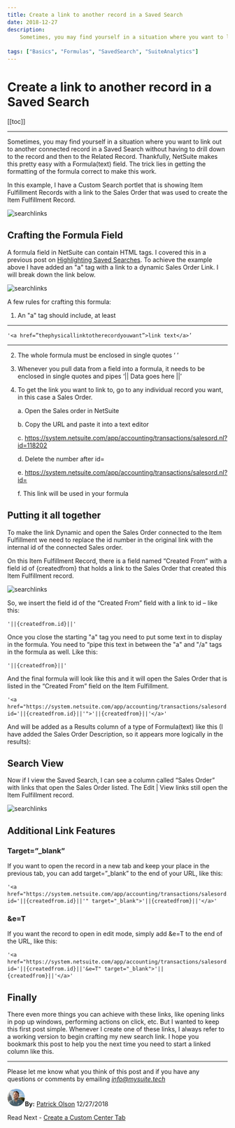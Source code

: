 ```yaml
---
title: Create a link to another record in a Saved Search
date: 2018-12-27
description:
    Sometimes, you may find yourself in a situation where you want to link out to another connected record in a Saved Search without having to drill down to the record and then to the Related Record. Thankfully, NetSuite makes this pretty easy with a Formula(text) field. The trick lies in getting the formatting of the formula correct to make this work.

tags: ["Basics", "Formulas", "SavedSearch", "SuiteAnalytics"]
---
```


# Create a link to another record in a Saved Search

[[toc]]

---

Sometimes, you may find yourself in a situation where you want to link out to another connected record in a Saved Search without having to drill down to the record and then to the Related Record. Thankfully, NetSuite makes this pretty easy with a Formula(text) field. The trick lies in getting the formatting of the formula correct to make this work.

In this example, I have a Custom Search portlet that is showing Item Fulfillment Records with a link to the Sales Order that was used to create the Item Fulfillment Record.

![searchlinks](https://i.imgur.com/lOulJ0v.png "Saved Search Results")
 

## Crafting the Formula Field

A formula field in NetSuite can contain HTML tags. I covered this in a previous post on [Highlighting Saved Searches](https://mysuite.tech/blog/post2.html). To achieve the example above I have added an "a" tag with a link to a dynamic Sales Order Link. I will break down the link below. 

![searchlinks](https://i.imgur.com/0ZqraCT.png "Saved Search Results")

A few rules for crafting this formula:

1.	An "a" tag should include, at least 

---

    '<a href=”thephysicallinktotherecordyouwant”>link text</a>’

---

2.	The whole formula must be enclosed in single quotes ‘    ’
3.	Whenever you pull data from a field into a formula, it needs to be enclosed in single quotes and pipes ‘|| Data goes here ||’
4.	To get the link you want to link to, go to any individual record you want, in this case a Sales Order.
    
    a.	Open the Sales order in NetSuite
    
    b.	Copy the URL and paste it into a text editor
    
    c.	https://system.netsuite.com/app/accounting/transactions/salesord.nl?id=118202
    
    d.	Delete the number after id=
    
    e.	https://system.netsuite.com/app/accounting/transactions/salesord.nl?id=
    
    f.	This link will be used in your formula


## Putting it all together

To make the link Dynamic and open the Sales Order connected to the Item Fulfillment we need to replace the id number in the original link with the internal id of the connected Sales order. 

On this Item Fulfillment Record, there is a field named “Created From” with a field id of {createdfrom} that holds a link to the Sales Order that created this Item Fulfillment record.

![searchlinks](https://i.imgur.com/BAY31mt.png "Saved Search Results")
 
So, we insert the field id of the “Created From” field with a link to id – like this:

    '||{createdfrom.id}||'

Once you close the starting "a" tag you need to put some text in to display in the formula. You need to “pipe this text in between the "a" and "/a" tags in the formula as well. Like this:

    '||{createdfrom}||'

And the final formula will look like this and it will open the Sales Order that is listed in the “Created From” field on the Item Fulfillment.

    '<a href="https://system.netsuite.com/app/accounting/transactions/salesord.nl?id='||{createdfrom.id}||'">'||{createdfrom}||'</a>'

And will be added as a Results column of a type of Formula(text) like this (I have added the Sales Order Description, so it appears more logically in the results):
 
## Search View

Now if I view the Saved Search, I can see a column called “Sales Order” with links that open the Sales Order listed. The Edit | View links still open the Item Fulfillment record.

![searchlinks](https://i.imgur.com/lOulJ0v.png "Saved Search Results")
 

## Additional Link Features

### Target=”_blank”
If you want to open the record in a new tab and keep your place in the previous tab, you can add target=”_blank” to the end of your URL, like this:

    '<a href="https://system.netsuite.com/app/accounting/transactions/salesord.nl?id='||{createdfrom.id}||'" target="_blank">'||{createdfrom}||'</a>'

### &e=T

If you want the record to open in edit mode, simply add &e=T to the end of the URL, like this:

    '<a href="https://system.netsuite.com/app/accounting/transactions/salesord.nl?id='||{createdfrom.id}||'&e=T" target="_blank">'||{createdfrom}||'</a>'

## Finally

There even more things you can achieve with these links, like opening links in pop up windows, performing actions on click, etc. But I wanted to keep this first post simple. Whenever I create one of these links, I always refer to a working version to begin crafting my new search link. I hope you bookmark this post to help you the next time you need to start a linked column like this.


---

Please let me know what you think of this post and if you have any questions or comments by emailing [*info@mysuite.tech*](mailto:info@mysuite.tech)

<a href="https://www.linkedin.com/in/patrick-olson-pmp-csm-137a9435/" target="_blank"><img src="./img/profile.jpg" title="Patrick Olson - LinkedIn Profile" alt="Patrick Olson - LinkedIn Profile" width=8% height="auto" style="border-radius: 50%;"></a>**By:** [Patrick Olson](https://www.linkedin.com/in/patrick-olson-pmp-csm-137a9435/)
12/27/2018 

<div class="addthis_inline_share_toolbox"></div>

<TagList />

Read Next - [Create a Custom Center Tab](https://mysuite.tech/blog/centertabs.html)
